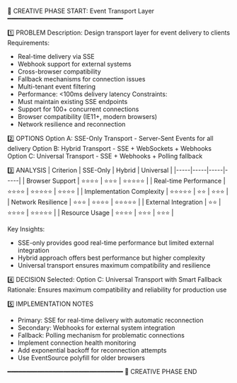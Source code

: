 📌 CREATIVE PHASE START: Event Transport Layer
━━━━━━━━━━━━━━━━━━━━━━━━━━━━━━━

1️⃣ PROBLEM
Description: Design transport layer for event delivery to clients
Requirements:

- Real-time delivery via SSE
- Webhook support for external systems
- Cross-browser compatibility
- Fallback mechanisms for connection issues
- Multi-tenant event filtering
- Performance: <100ms delivery latency
  Constraints:
- Must maintain existing SSE endpoints
- Support for 100+ concurrent connections
- Browser compatibility (IE11+, modern browsers)
- Network resilience and reconnection

2️⃣ OPTIONS
Option A: SSE-Only Transport - Server-Sent Events for all delivery
Option B: Hybrid Transport - SSE + WebSockets + Webhooks
Option C: Universal Transport - SSE + Webhooks + Polling fallback

3️⃣ ANALYSIS
| Criterion | SSE-Only | Hybrid | Universal |
|-----|-----|-----|-----|
| Browser Support | ⭐⭐⭐⭐ | ⭐⭐⭐ | ⭐⭐⭐⭐⭐ |
| Real-time Performance | ⭐⭐⭐⭐ | ⭐⭐⭐⭐⭐ | ⭐⭐⭐⭐ |
| Implementation Complexity | ⭐⭐⭐⭐⭐ | ⭐⭐ | ⭐⭐⭐ |
| Network Resilience | ⭐⭐⭐ | ⭐⭐⭐⭐ | ⭐⭐⭐⭐⭐ |
| External Integration | ⭐⭐ | ⭐⭐⭐⭐ | ⭐⭐⭐⭐⭐ |
| Resource Usage | ⭐⭐⭐⭐ | ⭐⭐⭐ | ⭐⭐⭐ |

Key Insights:

- SSE-only provides good real-time performance but limited external integration
- Hybrid approach offers best performance but higher complexity
- Universal transport ensures maximum compatibility and resilience

4️⃣ DECISION
Selected: Option C: Universal Transport with Smart Fallback
Rationale: Ensures maximum compatibility and reliability for production use

5️⃣ IMPLEMENTATION NOTES

- Primary: SSE for real-time delivery with automatic reconnection
- Secondary: Webhooks for external system integration
- Fallback: Polling mechanism for problematic connections
- Implement connection health monitoring
- Add exponential backoff for reconnection attempts
- Use EventSource polyfill for older browsers

━━━━━━━━━━━━━━━━━━━━━━━━━━━━━━━
📌 CREATIVE PHASE END
